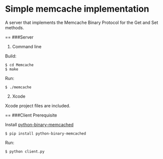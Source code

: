 # Simple memcache implementation

A server that implements the Memcache Binary Protocol for the Get and Set methods.



==
###Server
1. Command line

  Build:
  ```
  $ cd Memcache
  $ make
  ```
  Run:
  ```
  $ ./memcache
  ```

2. Xcode

  Xcode project files are included.

==
###Client
Prerequisite

Install [python-binary-memcached](https://github.com/jaysonsantos/python-binary-memcached)
```
$ pip install python-binary-memcached
```
Run:
```
$ python client.py
```
